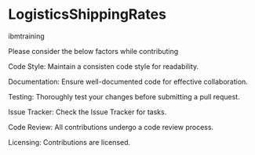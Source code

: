# LogisticsShippingRates
ibmtraining

Please consider the below factors while contributing

Code Style: 
Maintain a consisten code style for readability.

Documentation:
Ensure well-documented code for effective collaboration.

Testing:
Thoroughly test your changes before submitting a pull request.

Issue Tracker:
Check the Issue Tracker for tasks.

Code Review:
All contributions undergo a code review process.

Licensing:
Contributions are licensed.
